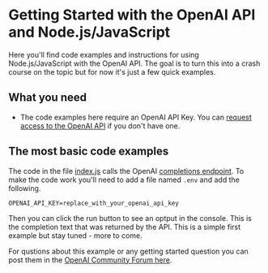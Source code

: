 # Getting Started with the OpenAI API and Node.js/JavaScript

Here you'll find code examples and instructions for using Node.js/JavaScript with the OpenAI API. The goal is to turn this into a crash course on the topic but for now it's just a few quick examples.

## What you need

- The code examples here require an OpenAI API Key. You can [request access to the OpenAI API](#) if you don't have one.

## The most basic code examples

The code in the file [index.js](./index.js) calls the OpenAI [completions endpoint](https://beta.openai.com/docs/api-reference/completions). To make the code work you'll need to add a file named `.env` and add the following.

```
OPENAI_API_KEY=replace_with_your_openai_api_key
```

Then you can click the run button to see an optput in the console. This is the completion text that was returned by the API. This is a simple first example but stay tuned - more to come.

For qustions about this example or any getting started question you can post them in the [OpenAI Community Forum here](https://community.openai.com/t/getting-started-with-the-openai-api-and-node-js-javascript/223).